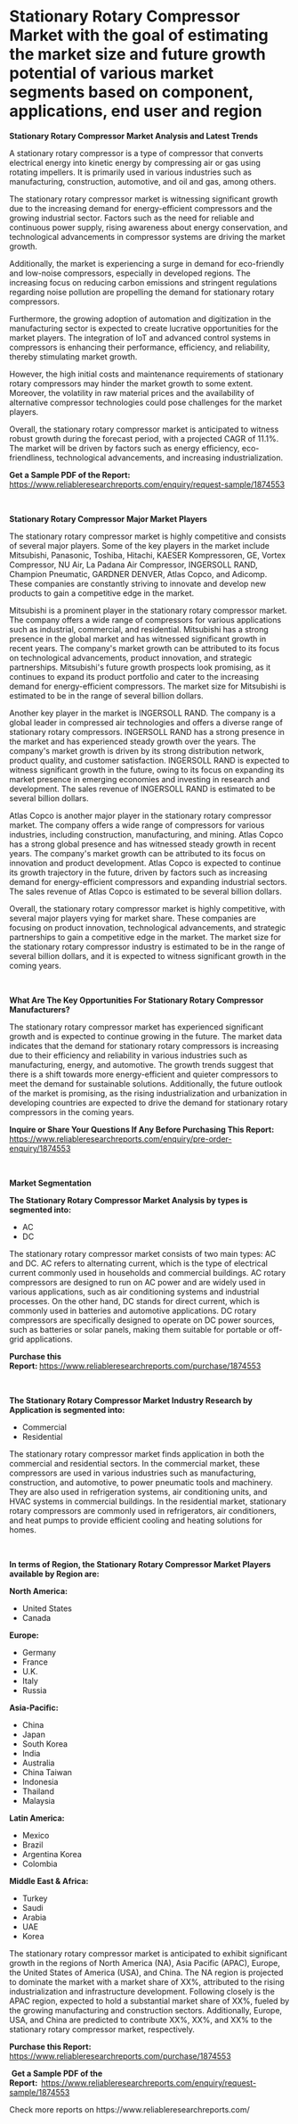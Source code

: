 <p><h1>Stationary Rotary Compressor Market with the goal of estimating the market size and future growth potential of various market segments based on component, applications, end user and region</h1></p><p><strong>Stationary Rotary Compressor Market Analysis and Latest Trends</strong></p>
<p><p>A stationary rotary compressor is a type of compressor that converts electrical energy into kinetic energy by compressing air or gas using rotating impellers. It is primarily used in various industries such as manufacturing, construction, automotive, and oil and gas, among others.</p><p>The stationary rotary compressor market is witnessing significant growth due to the increasing demand for energy-efficient compressors and the growing industrial sector. Factors such as the need for reliable and continuous power supply, rising awareness about energy conservation, and technological advancements in compressor systems are driving the market growth.</p><p>Additionally, the market is experiencing a surge in demand for eco-friendly and low-noise compressors, especially in developed regions. The increasing focus on reducing carbon emissions and stringent regulations regarding noise pollution are propelling the demand for stationary rotary compressors.</p><p>Furthermore, the growing adoption of automation and digitization in the manufacturing sector is expected to create lucrative opportunities for the market players. The integration of IoT and advanced control systems in compressors is enhancing their performance, efficiency, and reliability, thereby stimulating market growth.</p><p>However, the high initial costs and maintenance requirements of stationary rotary compressors may hinder the market growth to some extent. Moreover, the volatility in raw material prices and the availability of alternative compressor technologies could pose challenges for the market players.</p><p>Overall, the stationary rotary compressor market is anticipated to witness robust growth during the forecast period, with a projected CAGR of 11.1%. The market will be driven by factors such as energy efficiency, eco-friendliness, technological advancements, and increasing industrialization.</p></p>
<p><strong>Get a Sample PDF of the Report:&nbsp;</strong> <a href="https://www.reliableresearchreports.com/enquiry/request-sample/1874553">https://www.reliableresearchreports.com/enquiry/request-sample/1874553</a></p>
<p>&nbsp;</p>
<p><strong>Stationary Rotary Compressor Major Market Players</strong></p>
<p><p>The stationary rotary compressor market is highly competitive and consists of several major players. Some of the key players in the market include Mitsubishi, Panasonic, Toshiba, Hitachi, KAESER Kompressoren, GE, Vortex Compressor, NU Air, La Padana Air Compressor, INGERSOLL RAND, Champion Pneumatic, GARDNER DENVER, Atlas Copco, and Adicomp. These companies are constantly striving to innovate and develop new products to gain a competitive edge in the market.</p><p>Mitsubishi is a prominent player in the stationary rotary compressor market. The company offers a wide range of compressors for various applications such as industrial, commercial, and residential. Mitsubishi has a strong presence in the global market and has witnessed significant growth in recent years. The company's market growth can be attributed to its focus on technological advancements, product innovation, and strategic partnerships. Mitsubishi's future growth prospects look promising, as it continues to expand its product portfolio and cater to the increasing demand for energy-efficient compressors. The market size for Mitsubishi is estimated to be in the range of several billion dollars.</p><p>Another key player in the market is INGERSOLL RAND. The company is a global leader in compressed air technologies and offers a diverse range of stationary rotary compressors. INGERSOLL RAND has a strong presence in the market and has experienced steady growth over the years. The company's market growth is driven by its strong distribution network, product quality, and customer satisfaction. INGERSOLL RAND is expected to witness significant growth in the future, owing to its focus on expanding its market presence in emerging economies and investing in research and development. The sales revenue of INGERSOLL RAND is estimated to be several billion dollars.</p><p>Atlas Copco is another major player in the stationary rotary compressor market. The company offers a wide range of compressors for various industries, including construction, manufacturing, and mining. Atlas Copco has a strong global presence and has witnessed steady growth in recent years. The company's market growth can be attributed to its focus on innovation and product development. Atlas Copco is expected to continue its growth trajectory in the future, driven by factors such as increasing demand for energy-efficient compressors and expanding industrial sectors. The sales revenue of Atlas Copco is estimated to be several billion dollars.</p><p>Overall, the stationary rotary compressor market is highly competitive, with several major players vying for market share. These companies are focusing on product innovation, technological advancements, and strategic partnerships to gain a competitive edge in the market. The market size for the stationary rotary compressor industry is estimated to be in the range of several billion dollars, and it is expected to witness significant growth in the coming years.</p></p>
<p>&nbsp;</p>
<p><strong>What Are The Key Opportunities For Stationary Rotary Compressor Manufacturers?</strong></p>
<p><p>The stationary rotary compressor market has experienced significant growth and is expected to continue growing in the future. The market data indicates that the demand for stationary rotary compressors is increasing due to their efficiency and reliability in various industries such as manufacturing, energy, and automotive. The growth trends suggest that there is a shift towards more energy-efficient and quieter compressors to meet the demand for sustainable solutions. Additionally, the future outlook of the market is promising, as the rising industrialization and urbanization in developing countries are expected to drive the demand for stationary rotary compressors in the coming years.</p></p>
<p><strong>Inquire or Share Your Questions If Any Before Purchasing This Report:</strong> <a href="https://www.reliableresearchreports.com/enquiry/pre-order-enquiry/1874553">https://www.reliableresearchreports.com/enquiry/pre-order-enquiry/1874553</a></p>
<p>&nbsp;</p>
<p><strong>Market Segmentation</strong></p>
<p><strong>The Stationary Rotary Compressor Market Analysis by types is segmented into:</strong></p>
<p><ul><li>AC</li><li>DC</li></ul></p>
<p><p>The stationary rotary compressor market consists of two main types: AC and DC. AC refers to alternating current, which is the type of electrical current commonly used in households and commercial buildings. AC rotary compressors are designed to run on AC power and are widely used in various applications, such as air conditioning systems and industrial processes. On the other hand, DC stands for direct current, which is commonly used in batteries and automotive applications. DC rotary compressors are specifically designed to operate on DC power sources, such as batteries or solar panels, making them suitable for portable or off-grid applications.</p></p>
<p><strong>Purchase this Report:&nbsp;</strong><a href="https://www.reliableresearchreports.com/purchase/1874553">https://www.reliableresearchreports.com/purchase/1874553</a></p>
<p>&nbsp;</p>
<p><strong>The Stationary Rotary Compressor Market Industry Research by Application is segmented into:</strong></p>
<p><ul><li>Commercial</li><li>Residential</li></ul></p>
<p><p>The stationary rotary compressor market finds application in both the commercial and residential sectors. In the commercial market, these compressors are used in various industries such as manufacturing, construction, and automotive, to power pneumatic tools and machinery. They are also used in refrigeration systems, air conditioning units, and HVAC systems in commercial buildings. In the residential market, stationary rotary compressors are commonly used in refrigerators, air conditioners, and heat pumps to provide efficient cooling and heating solutions for homes.</p></p>
<p>&nbsp;</p>
<p><strong>In terms of Region, the Stationary Rotary Compressor Market Players available by Region are:</strong></p>
<p>
    <p> <strong> North America: </strong>
        <ul>
            <li>United States</li>
            <li>Canada</li>
        </ul>
        </p> 
    <p> <strong> Europe: </strong>
        <ul>
            <li>Germany</li>
            <li>France</li>
            <li>U.K.</li>
            <li>Italy</li>
            <li>Russia</li>
        </ul>
        </p> 
    <p> <strong> Asia-Pacific: </strong>
        <ul>
            <li>China</li>
            <li>Japan</li>
            <li>South Korea</li>
            <li>India</li>
            <li>Australia</li>
            <li>China Taiwan</li>
            <li>Indonesia</li>
            <li>Thailand</li>
            <li>Malaysia</li>
        </ul>
        </p> 
    <p> <strong> Latin America: </strong>
        <ul>
            <li>Mexico</li>
            <li>Brazil</li>
            <li>Argentina Korea</li>
            <li>Colombia</li>
        </ul>
        </p> 
    <p> <strong> Middle East & Africa: </strong>
        <ul>
            <li>Turkey</li>
            <li>Saudi</li>
            <li>Arabia</li>
            <li>UAE</li>
            <li>Korea</li>
        </ul>
    </p>
    </p>
<p><p>The stationary rotary compressor market is anticipated to exhibit significant growth in the regions of North America (NA), Asia Pacific (APAC), Europe, the United States of America (USA), and China. The NA region is projected to dominate the market with a market share of XX%, attributed to the rising industrialization and infrastructure development. Following closely is the APAC region, expected to hold a substantial market share of XX%, fueled by the growing manufacturing and construction sectors. Additionally, Europe, USA, and China are predicted to contribute XX%, XX%, and XX% to the stationary rotary compressor market, respectively.</p></p>
<p><strong>Purchase this Report: </strong><a href="https://www.reliableresearchreports.com/purchase/1874553">https://www.reliableresearchreports.com/purchase/1874553</a></p>
<p>&nbsp;<strong>Get a Sample PDF of the Report:&nbsp;&nbsp;</strong><a href="https://www.reliableresearchreports.com/enquiry/request-sample/1874553">https://www.reliableresearchreports.com/enquiry/request-sample/1874553</a></p>
<p><strong></strong></p>
<p>Check more reports on https://www.reliableresearchreports.com/</p>
